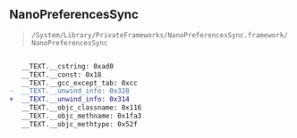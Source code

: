 ## NanoPreferencesSync

> `/System/Library/PrivateFrameworks/NanoPreferencesSync.framework/NanoPreferencesSync`

```diff

   __TEXT.__cstring: 0xad0
   __TEXT.__const: 0x18
   __TEXT.__gcc_except_tab: 0xcc
-  __TEXT.__unwind_info: 0x328
+  __TEXT.__unwind_info: 0x314
   __TEXT.__objc_classname: 0x116
   __TEXT.__objc_methname: 0x1fa3
   __TEXT.__objc_methtype: 0x52f

```
